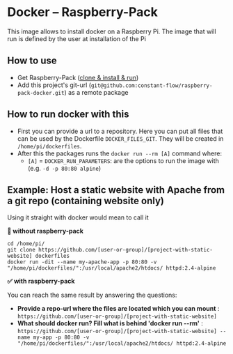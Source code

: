 # Docker – Raspberry-Pack

This image allows to install docker on a Raspberry Pi. The image that will run is defined by the user at installation of the Pi

## How to use

- Get Raspberry-Pack ([clone & install & run](https://github.com/constant-flow/raspberry-pack#getting-started))
- Add this project's git-url (`git@github.com:constant-flow/raspberry-pack-docker.git`) as a remote package

## How to run docker with this

- First you can provide a url to a repository. Here you can put all files that can be used by the Dockerfile `DOCKER_FILES_GIT`. They will be created in `/home/pi/dockerfiles`.
- After this the packages runs the `docker run --rm [A]` command where:
  - `[A]` = `DOCKER_RUN_PARAMETERS`: are the options to run the image with (e.g. `-d -p 80:80 alpine`)

## Example: Host a static website with Apache from a git repo (containing website only)

Using it straight with docker would mean to call it

**🚫 without raspberry-pack**

```
cd /home/pi/
git clone https://github.com/[user-or-group]/[project-with-static-website] dockerfiles
docker run -dit --name my-apache-app -p 80:80 -v "/home/pi/dockerfiles/":/usr/local/apache2/htdocs/ httpd:2.4-alpine
```

**✅ with raspberry-pack**

You can reach the same result by answering the questions:

- **Provide a repo-url where the files are located which you can mount** : `https://github.com/[user-or-group]/[project-with-static-website]`
- **What should docker run? Fill what is behind 'docker run --rm'** : `https://github.com/[user-or-group]/[project-with-static-website] --name my-app -p 80:80 -v "/home/pi/dockerfiles/":/usr/local/apache2/htdocs/ httpd:2.4-alpine`

